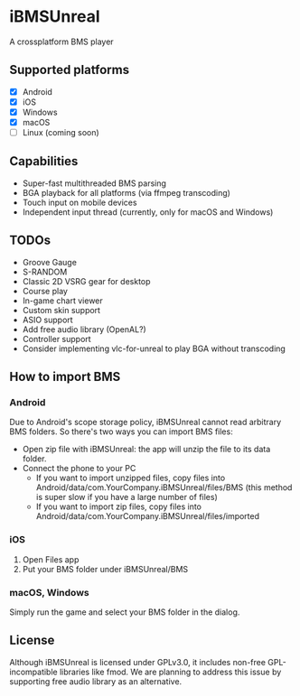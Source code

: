 # iBMSUnreal

A crossplatform BMS player

## Supported platforms

- [x] Android
- [x] iOS
- [x] Windows
- [x] macOS
- [ ] Linux (coming soon)

## Capabilities
- Super-fast multithreaded BMS parsing
- BGA playback for all platforms (via ffmpeg transcoding)
- Touch input on mobile devices
- Independent input thread (currently, only for macOS and Windows)

## TODOs
- Groove Gauge
- S-RANDOM
- Classic 2D VSRG gear for desktop
- Course play
- In-game chart viewer
- Custom skin support
- ASIO support
- Add free audio library (OpenAL?)
- Controller support
- Consider implementing vlc-for-unreal to play BGA without transcoding

## How to import BMS

### Android

Due to Android's scope storage policy, iBMSUnreal cannot read arbitrary BMS folders. So there's two ways you can import BMS files:
- Open zip file with iBMSUnreal: the app will unzip the file to its data folder.
- Connect the phone to your PC
  - If you want to import unzipped files, copy files into Android/data/com.YourCompany.iBMSUnreal/files/BMS (this method is super slow if you have a large number of files)
  - If you want to import zip files, copy files into Android/data/com.YourCompany.iBMSUnreal/files/imported

### iOS
1. Open Files app
2. Put your BMS folder under iBMSUnreal/BMS

### macOS, Windows

Simply run the game and select your BMS folder in the dialog.

## License 

Although iBMSUnreal is licensed under GPLv3.0, it includes non-free GPL-incompatible libraries like fmod. We are planning to address this issue by supporting free audio library as an alternative.

